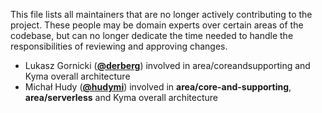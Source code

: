 This file lists all maintainers that are no longer actively contributing to the project. These people may be domain experts over certain areas of the codebase, but can no longer dedicate the time needed to handle the responsibilities of reviewing and approving changes.

* Lukasz Gornicki (**[@derberg](https://github.com/derberg)**) involved in area/coreandsupporting and Kyma overall architecture
* Michał Hudy (**[@hudymi](https://github.com/hudymi)**) involved in **area/core-and-supporting**, **area/serverless** and Kyma overall architecture
